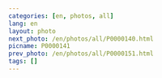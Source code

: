 ```yaml
---
categories: [en, photos, all]
lang: en
layout: photo
next_photo: /en/photos/all/P0000140.html
picname: P0000141
prev_photo: /en/photos/all/P0000151.html
tags: []
---
```

